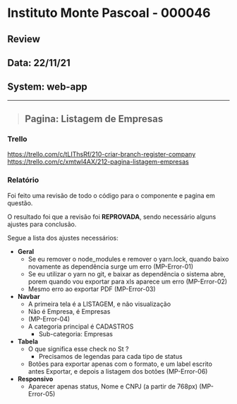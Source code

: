 # Instituto Monte Pascoal - 000046

## **Review**
## Data: 22/11/21
## System: web-app

***

> ## Pagina: Listagem de Empresas 

### Trello
https://trello.com/c/tLIThsRf/210-criar-branch-register-company  
https://trello.com/c/xmtwl4AX/212-pagina-listagem-empresas  

### Relatório  
Foi feito uma revisão de todo o código para o componente e pagina em questão.  

<!-- O resultado foi que o componente foi **APROVADO** e o mesmo será movido para "Revisão Aprovada* e entrará em produção no proximo deploy.   -->

O resultado foi que a revisão foi **REPROVADA**, sendo necessário alguns ajustes para conclusão.

Segue a lista dos ajustes necessários:

- **Geral**
  - Se eu remover o node_modules e remover o yarn.lock, quando baixo novamente as dependência surge um erro (MP-Error-01)  
  - Se eu utilizar o yarn no git, e baixar as dependência o sistema abre, porem quando vou exportar para xls aparece um erro (MP-Error-02)
  - Mesmo erro ao exportar PDF (MP-Error-03)
- **Navbar**
  - A primeira tela é a LISTAGEM, e não visualização
  - Não é Empresa, é Empresas
  - (MP-Error-04)
  - A categoria principal é CADASTROS
    - Sub-categoria: Empresas
- **Tabela**
  - O que significa esse check no St ?
    - Precisamos de legendas para cada tipo de status
  - Botões para exportar apenas com o formato, e um label escrito antes Exportar, e depois a listagem dos botões (MP-Error-06)
- **Responsivo**
  - Aparecer apenas status, Nome e CNPJ (a partir de 768px) (MP-Error-05)